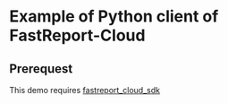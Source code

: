 # Example of Python client of FastReport-Cloud

## Prerequest

This demo requires [fastreport_cloud_sdk](https://github.com/FastReports/FastReport-Cloud-Python)
